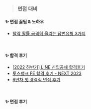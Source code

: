 
> ### 면접 대비

#### ✨ 면접 꿀팁 & 노하우
- [탈락 활률 급격히 올리는 답변유형 3가지](https://velog.io/@coding-nyang-e/8%EB%85%84-%EC%B0%A8-%EA%B0%9C%EB%B0%9C%EC%9E%90%EA%B0%80-%EB%BD%91%EC%9D%80-%EA%B8%B0%EC%88%A0%EB%A9%B4%EC%A0%91-%EC%9E%98-%EB%B3%B4%EB%8A%94-%EB%B6%84%EB%93%A4-%ED%8A%B9%EC%A7%95)

<br>

#### ✨ 합격 후기
- [[2022 하반기] LINE 신입공채 합격후기](https://velog.io/@rmswjdtn/2022-%ED%95%98%EB%B0%98%EA%B8%B0-LINE-%EC%8B%A0%EC%9E%85%EA%B3%B5%EC%B1%84-%ED%95%A9%EA%B2%A9%ED%9B%84%EA%B8%B0) <br>
- [토스뱅크 FE 합격 후기 - NEXT 2023](https://velog.io/@zad1264/%ED%86%A0%EC%8A%A4%EB%B1%85%ED%81%AC-FE-%ED%95%A9%EA%B2%A9-%ED%9B%84%EA%B8%B0-NEXT-2023)<br>
- [6년차 첫 경력직 면접 후기](https://velog.io/@ssm0725/6%EB%85%84%EC%B0%A8-%EC%B2%AB-%EA%B2%BD%EB%A0%A5%EC%A7%81-%EB%A9%B4%EC%A0%91-%ED%9B%84%EA%B8%B0)

<br>

#### ✨ 면접 후기
<br>

